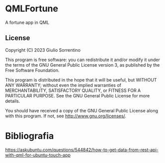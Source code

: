 # QMLFortune

A fortune app in QML

## License

Copyright (C) 2023  Giulio Sorrentino

This program is free software: you can redistribute it and/or modify it under the terms of the GNU General Public License version 3, as published
by the Free Software Foundation.

This program is distributed in the hope that it will be useful, but WITHOUT ANY WARRANTY; without even the implied warranties of MERCHANTABILITY, SATISFACTORY QUALITY, or FITNESS FOR A PARTICULAR PURPOSE.  See the GNU General Public License for more details.

You should have received a copy of the GNU General Public License along with this program.  If not, see <http://www.gnu.org/licenses/>.

# Bibliografia

https://askubuntu.com/questions/544842/how-to-get-data-from-rest-api-with-qml-for-ubuntu-touch-app
